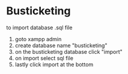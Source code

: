 # Busticketing

to import database .sql file

1. goto xampp admin
2. create database name "busticketing"
3. on the busticketing database click "import"
4. on import select sql file
5. lastly click import at the bottom
